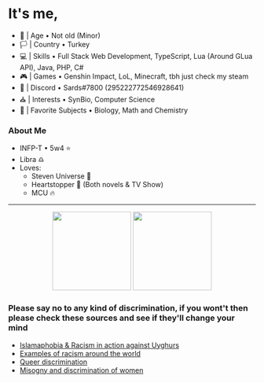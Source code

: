
# It's me, 
- 🎂 | Age • Not old (Minor)
- 🏳️ | Country • Turkey
- 💻 | Skills • Full Stack Web Development, TypeScript, Lua (Around GLua API), Java, PHP, C#
- 🎮 | Games • Genshin Impact, LoL, Minecraft, tbh just check my steam
- 📧 | Discord • Sards#7800 (295222772546928641)
- ⛪ | Interests • SynBio, Computer Science
- 🥽 | Favorite Subjects • Biology, Math and Chemistry

### About Me
- INFP-T • 5w4 ⭐
- Libra ♎
- Loves:
  - Steven Universe 💠
  - Heartstopper 🍂 (Both novels & TV Show)
  - MCU 🔥
<hr>

<p align="center">
  <a>
  <img height="160em" src="https://github-readme-stats-eight-theta.vercel.app/api?username=Sardonyx78&show_icons=true&theme=slateorange&include_all_commits=true&title_color=faa627&icon_color=faa627&text_color=ffffff&bg_color=36393f00">
  <img height="160em" src="https://github-readme-stats-eight-theta.vercel.app/api/top-langs/?username=Sardonyx78&layout=compact&langs_count=8&title_color=faa627&icon_color=faa627&text_color=ffffff&bg_color=36393f00">
  </a>
</p>

### Please say no to any kind of discrimination, if you wont't then please check these sources and see if they'll change your mind

  - <a href="https://www.theguardian.com/world/2021/jan/12/uighur-xinjiang-re-education-camp-china-gulbahar-haitiwaji">Islamaphobia & Racism in action against Uyghurs</a>
  - <a href="https://en.wikipedia.org/wiki/Discrimination_based_on_skin_color#Worldwide">Examples of racism around the world</a>
  - <a href="https://www.americanprogress.org/issues/lgbtq-rights/news/2017/05/02/429529/widespread-discrimination-continues-shape-lgbt-peoples-lives-subtle-significant-ways/">Queer discrimination</a>
  - <a href="https://www.ohchr.org/en/issues/discrimination/pages/discrimination_women.aspx">Misogny and discrimination of women</a>
  
